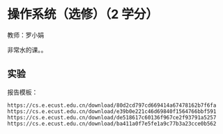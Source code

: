 # 操作系统（选修）（2 学分）

教师：罗小娟

非常水的课。。

## 实验

报告模板：

```
https://cs.e.ecust.edu.cn/download/80d2cd797cd669414a67478162b7f6fa
https://cs.e.ecust.edu.cn/download/e39b0e221c46d69840f1564766bbf591
https://cs.e.ecust.edu.cn/download/de518617c60136f967ce2f93791a5257
https://cs.e.ecust.edu.cn/download/ba411a0f7e5fe1a9c77b3a23cce0b562
```
